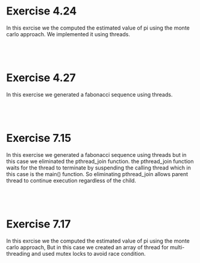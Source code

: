 # Exercise 4.24
In this exrcise we the computed the estimated value of pi using the monte carlo approach. We implemented it using threads.
<br><br>
<br><br>
# Exercise 4.27
In this exercise we generated a fabonacci sequence using threads.
<br><br>
<br><br>
# Exercise 7.15
In this exercise we generated a fabonacci sequence using threads but in this case we eliminated the pthread_join function. the pthread_join function waits for the thread to terminate by suspending the calling thread which in this case is the main() function. So eliminating pthread_join allows parent thread to continue execution regardless of the child.
<br><br>
<br><br>
# Exercise 7.17
In this exrcise we the computed the estimated value of pi using the monte carlo approach, But in this case we created an array of thread for multi-threading and used mutex locks to avoid race condition.
<br><br>
<br><br>
